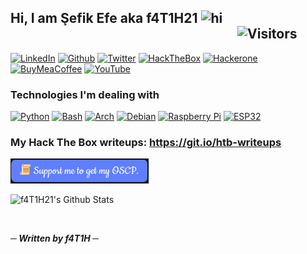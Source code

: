 ## Hi, I am Şefik Efe aka f4T1H21 <img src="https://user-images.githubusercontent.com/1303154/88677602-1635ba80-d120-11ea-84d8-d263ba5fc3c0.gif" width="28px" alt="hi">&nbsp;&nbsp;&nbsp;&nbsp;&nbsp;&nbsp;&nbsp;&nbsp;&nbsp;&nbsp;&nbsp;&nbsp;&nbsp;&nbsp;&nbsp;&nbsp;&nbsp;&nbsp;&nbsp;&nbsp;&nbsp;&nbsp;&nbsp;&nbsp;&nbsp;&nbsp;&nbsp;&nbsp;&nbsp;&nbsp;&nbsp;&nbsp;&nbsp;&nbsp;&nbsp;&nbsp;&nbsp;&nbsp;&nbsp;&nbsp;&nbsp;&nbsp;&nbsp;&nbsp;&nbsp;&nbsp;&nbsp;&nbsp;&nbsp;&nbsp;&nbsp;&nbsp;&nbsp;&nbsp;&nbsp;&nbsp;&nbsp;&nbsp;&nbsp;&nbsp;&nbsp;&nbsp;&nbsp;&nbsp;&nbsp;&nbsp;&nbsp;&nbsp;&nbsp;&nbsp;&nbsp;&nbsp;&nbsp;![Visitors](https://visitor-badge.laobi.icu/badge?page_id=f4T1H21.f4T1H21)

[![LinkedIn](https://img.shields.io/badge/_%C5%9Eefik%20Efe-0A66C2.svg?style=flat&logo=linkedin&logoColor=white)](https://www.linkedin.com/in/şefik-efe/)
[![Github](https://img.shields.io/badge/_f4T1H21-181717.svg?style=flat&logo=github&logoColor=white&link=https://github.com/f4T1H21/)](https://github.com/f4T1H21/)
[![Twitter](https://img.shields.io/badge/_f4T1H21-1da1f2.svg?style=flat&logo=twitter&logoColor=white&link=https://twitter.com/f4T1H21)](https://twitter.com/f4T1H21)
[![HackTheBox](https://img.shields.io/badge/_f4T1H21-9FEF00.svg?style=flat&logo=hackthebox&logoColor=white&link=https://app.hackthebox.eu/profile/184235)](https://app.hackthebox.eu/profile/184235)
[![Hackerone](https://img.shields.io/badge/_f4T1H21-494649.svg?style=flat&logo=hackerone&logoColor=white&link=https://hackerone.com/f4t1h?type=user)](https://hackerone.com/f4T1H21?type=user)
[![BuyMeaCoffee](https://img.shields.io/badge/_f4T1H21-FFDD00.svg?style=flat&logo=buymeacoffee&logoColor=white&link=https://www.buymeacoffee.com/f4T1H21)](https://www.buymeacoffee.com/f4T1H21)
[![YouTube](https://img.shields.io/badge/_Siber%20G%C3%BCvenlik%20T%C3%BCrk%C3%A7e-FF0000.svg?style=flat&logo=youtube&logoColor=white&link=https://www.youtube.com/channel/UChFCLkYhKx15kioYSfNfoyg)](https://www.youtube.com/channel/UChFCLkYhKx15kioYSfNfoyg)

### Technologies I'm dealing with

[![Python](https://img.shields.io/badge/_python-3776AB.svg?style=for-the-badge&logo=python&labelColor=black)](#)
[![Bash](https://img.shields.io/badge/_bash-4EAA25.svg?style=for-the-badge&logo=gnubash&labelColor=black)](#)
[![Arch](https://img.shields.io/badge/_arch-3776AB.svg?style=for-the-badge&logo=archlinux&labelColor=black)](#)
[![Debian](https://img.shields.io/badge/_debian-A81D33.svg?style=for-the-badge&logo=debian&labelColor=black&logoColor=A81D33)](#)
[![Raspberry Pi](https://img.shields.io/badge/_raspberry_pi-A22846.svg?style=for-the-badge&logo=raspberrypi&labelColor=black&logoColor=A22846)](#)
[![ESP32](https://img.shields.io/badge/_esp32-E7352C.svg?style=for-the-badge&logo=espressif&labelColor=black)](#)

### My Hack The Box writeups: https://git.io/htb-writeups
<a href=https://www.buymeacoffee.com/f4T1H21><img src="https://github.com/f4T1H21/f4T1H21/blob/main/support.png" width="221" height="40" alt="Support"></a>

![f4T1H21's Github Stats](https://github-readme-stats.vercel.app/api?username=f4T1H21&show_icons=true&theme=algolia&count_private=true&hide=prs)

<br>

___─ Written by f4T1H ─___
